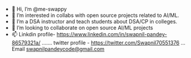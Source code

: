 - 👋 Hi, I’m @me-swappy
- 👀 I’m interested in collabs with open source projects related to AI/ML.
- 🌱 I’m a DSA instructor and teach students about DSA/CP in colleges.
- 💞️ I’m looking to collaborate on open source AI/ML projects
- 📫 Linkdin profile- https://www.linkedin.com/in/swapnil-pandey-86579321a/  ....... twitter profile - https://twitter.com/Swapnil70551376 ... Email swapnilpandeycode@gmail.com

<!---
me-swappy/me-swappy is a ✨ special ✨ repository because its `README.md` (this file) appears on your GitHub profile.
You can click the Preview link to take a look at your changes.
--->
